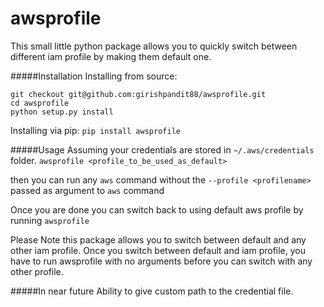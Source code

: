 awsprofile
======================

This small little python package allows you to quickly switch between different iam profile by making them default one.

#####Installation
Installing from source:
```
git checkout git@github.com:girishpandit88/awsprofile.git
cd awsprofile
python setup.py install
```
Installing via pip:
```pip install awsprofile```

#####Usage
Assuming your credentials are stored in ```~/.aws/credentials``` folder.
```awsprofile <profile_to_be_used_as_default>```

then you can run any ```aws``` command without the ```--profile <profilename>``` passed as argument to ```aws``` command

Once you are done you can switch back to using default aws profile by running ```awsprofile```

Please Note this package allows you to switch between default and any other iam profile. Once you switch between default and iam profile, you have to run awsprofile with no arguments before you can switch with any other profile. 

#####In near future
Ability to give custom path to the credential file.
